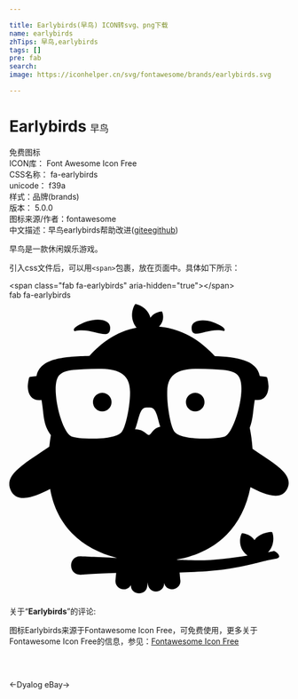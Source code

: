 ```yaml
---

title: Earlybirds(早鸟) ICON转svg、png下载
name: earlybirds
zhTips: 早鸟,earlybirds
tags: []
pre: fab
search: 
image: https://iconhelper.cn/svg/fontawesome/brands/earlybirds.svg

---
```


# Earlybirds  <small style="font-size: 60%;font-weight: 100">早鸟</small>


<div class="detail-page">
<p>
<span><span class="badge-success badge">免费图标</span> </span>
<br/>
<span>
ICON库：
<span class="badge-secondary badge">Font Awesome Icon Free</span> 
</span>
<br/>
<span>
CSS名称：
<span class="badge-secondary badge">fa-earlybirds</span> 
</span>
<br/>
<span>
unicode：
<span class="badge-secondary badge">f39a</span> 
<copy-btn content='f39a' btn-title=""></copy-btn>
<copy-btn :content='String.fromCodePoint(parseInt("f39a", 16))' btn-title="复制U"></copy-btn>
</span><br/><span>样式：<span class="badge-light badge">品牌(brands)</span></span>
<br/>
<span>
版本：
<span class="badge-secondary badge">5.0.0</span> 
</span>
<br/>
<span>图标来源/作者：<span class="badge-light badge">fontawesome</span></span> 
<br/>
<span class="zh-detail">中文描述：<span class="badge-primary badge">早鸟</span><span class="badge-primary badge">earlybirds</span><span class="help-link"><span>帮助改进</span>(<a href="https://gitee.com/liuwave/icon-helper/edit/master/json/fontawesome/brands/earlybirds.json" target="_blank" rel="noopener noreferrer">gitee</a><a href="https://github.com/liuwave/icon-helper/edit/master/json/fontawesome/brands/earlybirds.json" target="_blank" rel="noopener noreferrer">github</a></span>)</span><br/>
</p>
</div><div class="description description alert alert-light">早鸟是一款休闲娱乐游戏。</div>
<div class="alert alert-dark">
  <i class="fab fa-earlybirds fa-xs"></i>
  <i class="fab fa-earlybirds fa-sm"></i>
  <i class="fab fa-earlybirds fa-lg"></i>
  <i class="fab fa-earlybirds fa-2x"></i>
  <i class="fab fa-earlybirds fa-3x"></i>
  <i class="fab fa-earlybirds fa-5x"></i>
  <i class="fab fa-earlybirds fa-7x"></i>
</div>
<div>
  <p>引入css文件后，可以用<code>&lt;span&gt;</code>包裹，放在页面中。具体如下所示：    
  </p>
  <div class="alert alert-primary" style="font-size: 14px">
    &lt;span class="fab fa-earlybirds" aria-hidden="true"&gt;&lt;/span&gt;
    <copy-btn content='<span class="fab fa-earlybirds" aria-hidden="true"></span>'></copy-btn>
  </div>
  <div class="alert alert-secondary">
    <i class="fab fa-earlybirds"
    style="font-size: 24px"
    aria-hidden="true"></i> fab fa-earlybirds
    <copy-btn content="fab fa-earlybirds" btn-title="复制图标名称"></copy-btn>
  </div>
</div>
<div id="svg" class="svg-wrap">
<svg xmlns="http://www.w3.org/2000/svg" viewBox="0 0 480 512"><path d="M313.2 47.5c1.2-13 21.3-14 36.6-8.7.9.3 26.2 9.7 19 15.2-27.9-7.4-56.4 18.2-55.6-6.5zm-201 6.9c30.7-8.1 62 20 61.1-7.1-1.3-14.2-23.4-15.3-40.2-9.6-1 .3-28.7 10.5-20.9 16.7zM319.4 160c-8.8 0-16 7.2-16 16s7.2 16 16 16 16-7.2 16-16-7.2-16-16-16zm-159.7 0c-8.8 0-16 7.2-16 16s7.2 16 16 16 16-7.2 16-16-7.2-16-16-16zm318.5 163.2c-9.9 24-40.7 11-63.9-1.2-13.5 69.1-58.1 111.4-126.3 124.2.3.9-2-.1 24 1 33.6 1.4 63.8-3.1 97.4-8-19.8-13.8-11.4-37.1-9.8-38.1 1.4-.9 14.7 1.7 21.6 11.5 8.6-12.5 28.4-14.8 30.2-13.6 1.6 1.1 6.6 20.9-6.9 34.6 4.7-.9 8.2-1.6 9.8-2.1 2.6-.8 17.7 11.3 3.1 13.3-14.3 2.3-22.6 5.1-47.1 10.8-45.9 10.7-85.9 11.8-117.7 12.8l1 11.6c3.8 18.1-23.4 24.3-27.6 6.2.8 17.9-27.1 21.8-28.4-1l-.5 5.3c-.7 18.4-28.4 17.9-28.3-.6-7.5 13.5-28.1 6.8-26.4-8.5l1.2-12.4c-36.7.9-59.7 3.1-61.8 3.1-20.9 0-20.9-31.6 0-31.6 2.4 0 27.7 1.3 63.2 2.8-61.1-15.5-103.7-55-114.9-118.2-25 12.8-57.5 26.8-68.2.8-10.5-25.4 21.5-42.6 66.8-73.4.7-6.6 1.6-13.3 2.7-19.8-14.4-19.6-11.6-36.3-16.1-60.4-16.8 2.4-23.2-9.1-23.6-23.1.3-7.3 2.1-14.9 2.4-15.4 1.1-1.8 10.1-2 12.7-2.6 6-31.7 50.6-33.2 90.9-34.5 19.7-21.8 45.2-41.5 80.9-48.3C203.3 29 215.2 8.5 216.2 8c1.7-.8 21.2 4.3 26.3 23.2 5.2-8.8 18.3-11.4 19.6-10.7 1.1.6 6.4 15-4.9 25.9 40.3 3.5 72.2 24.7 96 50.7 36.1 1.5 71.8 5.9 77.1 34 2.7.6 11.6.8 12.7 2.6.3.5 2.1 8.1 2.4 15.4-.5 13.9-6.8 25.4-23.6 23.1-3.2 17.3-2.7 32.9-8.7 47.7 2.4 11.7 4 23.8 4.8 36.4 37 25.4 70.3 42.5 60.3 66.9zM207.4 159.9c.9-44-37.9-42.2-78.6-40.3-21.7 1-38.9 1.9-45.5 13.9-11.4 20.9 5.9 92.9 23.2 101.2 9.8 4.7 73.4 7.9 86.3-7.1 8.2-9.4 15-49.4 14.6-67.7zm52 58.3c-4.3-12.4-6-30.1-15.3-32.7-2-.5-9-.5-11 0-10 2.8-10.8 22.1-17 37.2 15.4 0 19.3 9.7 23.7 9.7 4.3 0 6.3-11.3 19.6-14.2zm135.7-84.7c-6.6-12.1-24.8-12.9-46.5-13.9-40.2-1.9-78.2-3.8-77.3 40.3-.5 18.3 5 58.3 13.2 67.8 13 14.9 76.6 11.8 86.3 7.1 15.8-7.6 36.5-78.9 24.3-101.3z"/></svg>
</div>
<detail full-name='fa-earlybirds'></detail>
<div class="icon-detail__container">
<p>关于“<b>Earlybirds</b>”的评论:</p>
</div>
<Vssue title="关于“Earlybirds”的评论" />    
<div><p>图标Earlybirds来源于Fontawesome Icon Free，可免费使用，更多关于  Fontawesome Icon Free的信息，参见：<a target="_blank" href="https://iconhelper.cn/fontawesome.html">Fontawesome Icon Free</a>
</p></div>

<div style="padding:2rem 0 " class="page-nav"><p class="inner"><span class="prev">←<router-link to="/icon/brands/dyalog.html">Dyalog</router-link></span> <span class="next"><router-link to="/icon/brands/ebay.html">eBay</router-link>→</span></p></div>
